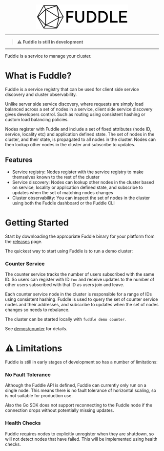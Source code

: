 <p align="center">
  <img src='assets/images/logo.png?raw=true' width='60%'>
</p>

---

> :warning: **Fuddle is still in development**

---

Fuddle is a service to manage your cluster.

# What is Fuddle?
Fuddle is a service registry that can be used for client side service discovery
and cluster observability.

Unlike server side service discovery, where requests are simply load balanced
across a set of nodes in a service, client side service discovery gives
developers control. Such as routing using consistent hashing or custom load
balancing policies.

Nodes register with Fuddle and include a set of fixed attributes (node ID,
service, locality etc) and application defined state. The set of nodes in the
cluster, and their state, is propagated to all nodes in the cluster. Nodes can
then lookup other nodes in the cluster and subscribe to updates.

## Features
* Service registry: Nodes register with the service registry to make themselves
known to the rest of the cluster
* Service discovery: Nodes can lookup other nodes in the cluster based on
service, locality or application defined state, and subscribe to updates when
the set of matching nodes changes
* Cluster observability: You can inspect the set of nodes in the cluster using
both the Fuddle dashboard or the Fuddle CLI

# Getting Started
Start by downloading the appropriate Fuddle binary for your platform from the
[releases](https://github.com/andydunstall/fuddle/releases) page.

The quickest way to start using Fuddle is to run a demo cluster:

### Counter Service
The counter service tracks the number of users subscribed with the same ID. So
users can register with ID `foo` and receive updates to the number of other
users subscribed with that ID as users join and leave.

Each counter service node in the cluster is responsible for a range of IDs using
consistent hashing. Fuddle is used to query the set of counter service nodes and
their addresses, and subscribe to updates when the set of nodes changes so needs
to rebalance.

The cluster can be started locally with `fuddle demo counter`.

See [demos/counter](./demos/counter) for details.

# :warning: Limitations
Fuddle is still in early stages of development so has a number of limitations:

### No Fault Tolerance
Although the Fuddle API is defined, Fuddle can currently only run on a single
node. This means there is no fault tolerance of horizontal scaling, so is not
suitable for production use.

Also the Go SDK does not support reconnecting to the Fuddle node if the connection drops without potentially missing updates.

### Health Checks
Fuddle requires nodes to explicitly unregister when they are shutdown, so will
not detect nodes that have failed. This will be implemented using health checks.
